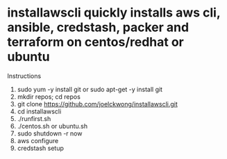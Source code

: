 # installawscli quickly installs aws cli, ansible, credstash, packer and terraform on centos/redhat or ubuntu
Instructions
1. sudo yum -y install git or sudo apt-get -y install git
2. mkdir repos; cd repos
3. git clone https://github.com/joelckwong/installawscli.git
4. cd installawscli
5. ./runfirst.sh
6. ./centos.sh or ubuntu.sh
7. sudo shutdown -r now
8. aws configure
9. credstash setup
